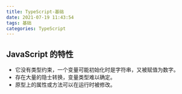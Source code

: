 ```yaml
---
title: TypeScript-基础
date: 2021-07-19 11:43:54
tags: 基础
categories: TypeScript
---
```


## JavaScript 的特性

- 它没有类型约束，一个变量可能初始化时是字符串，又被赋值为数字。
- 存在大量的隐士转换，变量类型难以确定。
- 原型上的属性或方法可以在运行时被修改。
